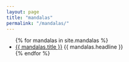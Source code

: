 ```yaml
---
layout: page
title: "mandalas"
permalink: "/mandalas/"
---
```


<ul>
  {% for mandalas in site.mandalas %}
    <li>
      <a href="{{ mandalas.url }}">{{ mandalas.title }}</a>
      {{ mandalas.headline }}
    </li>
  {% endfor %}
</ul>